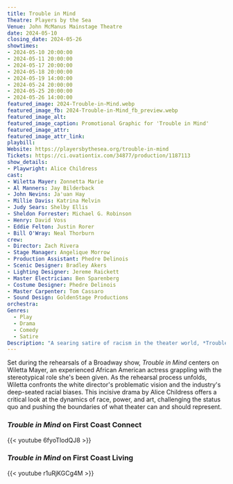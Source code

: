```yaml
---
title: Trouble in Mind
Theatre: Players by the Sea
Venue: John McManus Mainstage Theatre
date: 2024-05-10
closing_date: 2024-05-26
showtimes:
- 2024-05-10 20:00:00
- 2024-05-11 20:00:00
- 2024-05-17 20:00:00
- 2024-05-18 20:00:00
- 2024-05-19 14:00:00
- 2024-05-24 20:00:00
- 2024-05-25 20:00:00
- 2024-05-26 14:00:00
featured_image: 2024-Trouble-in-Mind.webp
featured_image_fb: 2024-Trouble-in-Mind_fb_preview.webp
featured_image_alt: 
featured_image_caption: Promotional Graphic for 'Trouble in Mind'
featured_image_attr: 
featured_image_attr_link: 
playbill:
Website: https://playersbythesea.org/trouble-in-mind
Tickets: https://ci.ovationtix.com/34877/production/1187113
show_details: 
- Playwright: Alice Childress
cast:
- Wiletta Mayer: Zonnetta Marie
- Al Manners: Jay Bilderback
- John Nevins: Ja'uan Hay
- Millie Davis: Katrina Melvin
- Judy Sears: Shelby Ellis
- Sheldon Forrester: Michael G. Robinson
- Henry: David Voss
- Eddie Felton: Justin Rorer
- Bill O'Wray: Neal Thorburn
crew:
- Director: Zach Rivera
- Stage Manager: Angelique Morrow
- Production Assistant: Phedre Delinois
- Scenic Designer: Bradley Akers
- Lighting Designer: Jereme Raickett
- Master Electrician: Ben Sparenberg
- Costume Designer: Phedre Delinois
- Master Carpenter: Tom Cassaro
- Sound Design: GoldenStage Productions
orchestra:
Genres:
  - Play
  - Drama
  - Comedy
  - Satire
Description: "A searing satire of racism in the theater world, *Trouble in Mind* follows a talented African American actress through the rehearsals of a major Broadway production that exposes harsh truths both onstage and off."
---
```

Set during the rehearsals of a Broadway show, *Trouble in Mind* centers on Wiletta Mayer, an experienced African American actress grappling with the stereotypical role she's been given. As the rehearsal process unfolds, Wiletta confronts the white director's problematic vision and the industry's deep-seated racial biases. This incisive drama by Alice Childress offers a critical look at the dynamics of race, power, and art, challenging the status quo and pushing the boundaries of what theater can and should represent.

### *Trouble in Mind* on First Coast Connect
{{< youtube 6fyoTlodQJ8 >}}

### *Trouble in Mind* on First Coast Living
{{< youtube r1uRjKGCg4M >}}